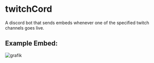 # twitchCord
A discord bot that sends embeds whenever one of the specified twitch channels goes live.
## Example Embed:
![grafik](https://user-images.githubusercontent.com/54143363/174672698-876815f9-8a64-4205-9a4e-0d3ce02b58d4.png)
